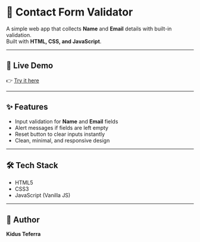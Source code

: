 # 📩 Contact Form Validator

A simple web app that collects **Name** and **Email** details with built-in validation.  
Built with **HTML, CSS, and JavaScript**.

---

## 🚀 Live Demo  
👉 [Try it here](https://Kteferra22.github.io/contact-form-validator/)  

---

## ✨ Features
- Input validation for **Name** and **Email** fields  
- Alert messages if fields are left empty  
- Reset button to clear inputs instantly  
- Clean, minimal, and responsive design  

---

## 🛠️ Tech Stack
- HTML5  
- CSS3  
- JavaScript (Vanilla JS)  

---

## 👤 Author
**Kidus Teferra**